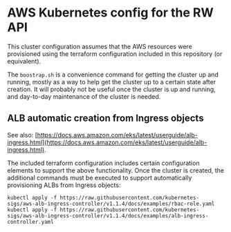 # AWS Kubernetes config for the RW API

This cluster configuration assumes that the AWS resources were provisioned using the terraform configuration included in this repository (or equivalent). 

The `boostrap.sh` is a convenience command for getting the cluster up and running, mostly as a way to help get the cluster up to a certain state after creation. It will probably not be useful once the cluster is up and running, and day-to-day maintenance of the cluster is needed.


## ALB automatic creation from Ingress objects

See also: [https://docs.aws.amazon.com/eks/latest/userguide/alb-ingress.html](https://docs.aws.amazon.com/eks/latest/userguide/alb-ingress.html).

The included terraform configuration includes certain configuration elements to support the above functionality. Once the cluster is created, the additional commands must be executed to support automatically provisioning ALBs from Ingress objects:

```shell
kubectl apply -f https://raw.githubusercontent.com/kubernetes-sigs/aws-alb-ingress-controller/v1.1.4/docs/examples/rbac-role.yaml
kubectl apply -f https://raw.githubusercontent.com/kubernetes-sigs/aws-alb-ingress-controller/v1.1.4/docs/examples/alb-ingress-controller.yaml
```